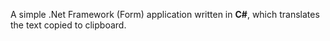  A simple .Net Framework (Form) application written in **C#**, which translates the text copied to clipboard.
